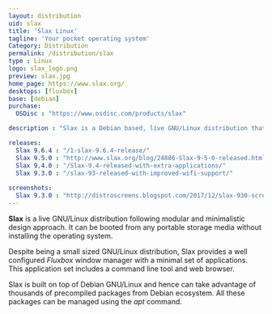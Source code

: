 ```yaml
---
layout: distribution
uid: slax
title: 'Slax Linux'
tagline: 'Your pocket operating system'
Category: Distribution
permalink: /distribution/slax
type : Linux
logo: slax_logo.png
preview: slax.jpg
home_page: https://www.slax.org/
desktops: [fluxbox]
base: [debian]
purchase:
  OSDisc : "https://www.osdisc.com/products/slax"

description : "Slax is a Debian based, live GNU/Linux distribution that follows a modular design approach. It comes with minimal tools required to run a desktop system"

releases:
  Slax 9.6.4 : "/1-slax-9.6.4-release/"
  Slax 9.5.0 : "http://www.slax.org/blog/24886-Slax-9-5-0-released.html"
  Slax 9.4.0 : "/Slax-9.4-released-with-extra-applications/"
  Slax 9.3.0 : "/slax-93-released-with-improved-wifi-support/"
  
screenshots:
  Slax 9.3.0 : "http://distroscreens.blogspot.com/2017/12/slax-930-screenshots.html"
---
```


**Slax** is a live GNU/Linux distribution following modular and minimalistic design approach. It can be booted from any portable storage media without installing the operating system.

Despite being a small sized GNU/Linux distribution, Slax provides a well configured *Fluxbox* window manager with a minimal set of applications. This application set includes a command line tool and web browser.

Slax is built on top of Debian GNU/Linux and hence can take advantage of thousands of precompiled packages from Debian ecosystem. All these packages can be managed using the *apt* command.